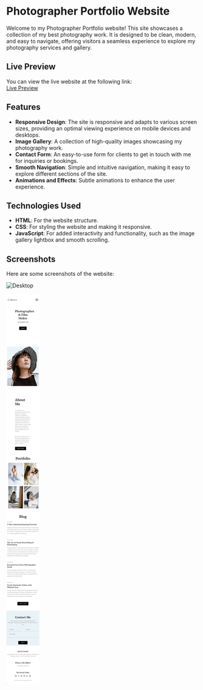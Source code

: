 # Photographer Portfolio Website

Welcome to my Photographer Portfolio website! This site showcases a collection of my best photography work. It is designed to be clean, modern, and easy to navigate, offering visitors a seamless experience to explore my photography services and gallery.

## Live Preview

You can view the live website at the following link:  
[Live Preview](https://friendly-semifreddo-449bf2.netlify.app)

## Features

- **Responsive Design**: The site is responsive and adapts to various screen sizes, providing an optimal viewing experience on mobile devices and desktops.
- **Image Gallery**: A collection of high-quality images showcasing my photography work.
- **Contact Form**: An easy-to-use form for clients to get in touch with me for inquiries or bookings.
- **Smooth Navigation**: Simple and intuitive navigation, making it easy to explore different sections of the site.
- **Animations and Effects**: Subtle animations to enhance the user experience.

## Technologies Used

- **HTML**: For the website structure.
- **CSS**: For styling the website and making it responsive.
- **JavaScript**: For added interactivity and functionality, such as the image gallery lightbox and smooth scrolling.

## Screenshots

Here are some screenshots of the website:

![Desktop](./DesktopScreenshotPhotography.png)

![Mobile](./MobileScreenshotPhotography.png)
